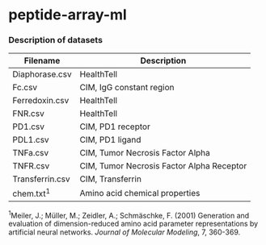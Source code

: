 # peptide-array-ml

### Description of datasets
| Filename             | Description                               |
|----------------------|-------------------------------------------|
| Diaphorase.csv       | HealthTell                                |
| Fc.csv               | CIM, IgG constant region                  |
| Ferredoxin.csv       | HealthTell                                |
| FNR.csv              | HealthTell                                |
| PD1.csv              | CIM, PD1 receptor                         |
| PDL1.csv             | CIM, PD1 ligand                           |
| TNFa.csv             | CIM, Tumor Necrosis Factor Alpha          |
| TNFR.csv             | CIM, Tumor Necrosis Factor Alpha Receptor |
| Transferrin.csv      | CIM, Transferrin                          |
| chem.txt<sup>1</sup> | Amino acid chemical properties            |

<sup>1</sup>Meiler, J.; Müller, M.; Zeidler, A.; Schmäschke, F. (2001) Generation and evaluation of dimension-reduced amino acid parameter representations by artificial neural networks. *Journal of Molecular Modeling*, 7, 360-369.